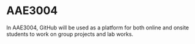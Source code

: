 # AAE3004
In AAE3004, GitHub will be used as a platform for both online and onsite students to work on group projects and lab works. 
